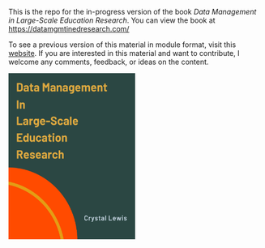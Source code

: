 This is the repo for the in-progress version of the book *Data Management in Large-Scale Education Research*. You can view the book at 
https://datamgmtinedresearch.com/

To see a previous version of this material in module format, visit this [website](https://cghlewis.github.io/mpsi-data-training/). If you are interested in this material and want to contribute, I welcome any comments, feedback, or ideas on the content.

<img src="book_featured.PNG" class="cover" width="250" height="328"/>
